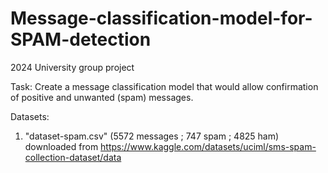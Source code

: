 # Message-classification-model-for-SPAM-detection
2024 University group project

Task: Create a message classification model that would allow confirmation of positive and unwanted (spam) messages.

Datasets:
1) "dataset-spam.csv" (5572 messages ; 747 spam ; 4825 ham) downloaded from https://www.kaggle.com/datasets/uciml/sms-spam-collection-dataset/data